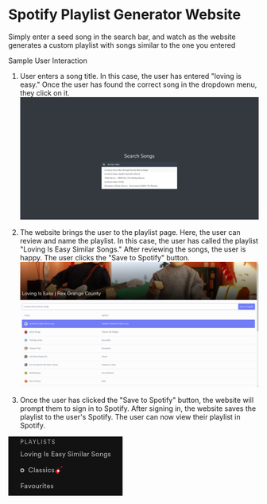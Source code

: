 # Spotify Playlist Generator Website

Simply enter a seed song in the search bar, and watch as the website generates a custom playlist with songs similar to the one you entered

Sample User Interaction

1. User enters a song title. In this case, the user has entered "loving is easy." Once the user has found the correct song in the dropdown menu, they click on it.
![Search](https://github.com/SeanDuttonJones/playlist-generator-website/blob/master/sample_images/search.png?raw=true)

2. The website brings the user to the playlist page. Here, the user can review and name the playlist. In this case, the user has called the playlist "Loving Is Easy Similar Songs." After reviewing the songs, the user is happy. The user clicks the "Save to Spotify" button. 
![Generated Playlist](https://github.com/SeanDuttonJones/playlist-generator-website/blob/master/sample_images/generated_playlist.png?raw=true)

3. Once the user has clicked the "Save to Spotify" button, the website will prompt them to sign in to Spotify. After signing in, the website saves the playlist to the user's Spotify. The user can now view their playlist in Spotify.

![Spotify Playlist](https://github.com/SeanDuttonJones/playlist-generator-website/blob/master/sample_images/spotify_playlist.png?raw=true)

